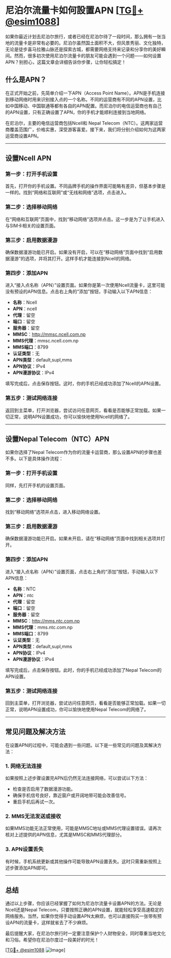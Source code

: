 # 尼泊尔流量卡如何設置APN [[TG💪+ @esim1088](https://t.me/s/esim1088)]

如果你最近计划去尼泊尔旅行，或者已经在尼泊尔待了一段时间，那么拥有一张当地的流量卡是非常有必要的。尼泊尔虽然国土面积不大，但风景秀丽、文化独特，无论是徒步喜马拉雅山脉还是探索古城，都需要网络支持来记录和分享你的美好瞬间。然而，很多初次使用尼泊尔流量卡的朋友可能会遇到一个问题——如何设置APN？别担心，这篇文章会详细告诉你步骤，让你轻松搞定！

## 什么是APN？

在正式开始之前，先简单介绍一下APN（Access Point Name）。APN是手机连接到移动网络时用来识别接入点的一个名称。不同的运营商有不同的APN设置，比如中国移动、中国联通等都有各自的APN配置。而尼泊尔的电信运营商也有自己的APN设置，只有正确设置了APN，你的手机才能顺利连接到当地网络。

在尼泊尔，主要的电信运营商包括Ncell和 Nepal Telecom（NTC）。这两家运营商覆盖范围广，价格实惠，深受游客喜爱。接下来，我们将分别介绍如何为这两家运营商设置APN。

---

## 设置Ncell APN

### 第一步：打开手机设置
首先，打开你的手机设置。不同品牌手机的操作界面可能略有差异，但基本步骤是一样的。找到“网络和互联网”或“无线和网络”选项，点击进入。

### 第二步：选择移动网络
在“网络和互联网”页面中，找到“移动网络”选项并点击。这一步是为了让手机进入与SIM卡相关的设置页面。

### 第三步：启用数据漫游
确保数据漫游功能已开启。如果没有开启，可以在“移动网络”页面中找到“启用数据漫游”的选项，并将其打开。这样手机才能连接到Ncell的网络。

### 第四步：添加APN
进入“接入点名称（APN）”设置页面。如果你是第一次使用Ncell流量卡，这里可能没有预设的APN信息。点击右上角的“添加”按钮，手动输入以下APN信息：

- **名称**：Ncell
- **APN**：ncell
- **代理**：留空
- **端口**：留空
- **服务器**：留空
- **MMSC**：http://mmsc.ncell.com.np
- **MMS代理**：mmsc.ncell.com.np
- **MMS端口**：8799
- **认证类型**：无
- **APN类型**：default,supl,mms
- **APN协议**：IPv4
- **APN漫游协议**：IPv4

填写完成后，点击保存按钮。这时，你的手机已经成功添加了Ncell的APN设置。

### 第五步：测试网络连接
返回到主菜单，打开浏览器，尝试访问任意网页，看看是否能够正常加载。如果一切正常，说明APN设置成功，你可以愉快地使用Ncell的网络了。

---

## 设置Nepal Telecom（NTC）APN

如果你选择了Nepal Telecom作为你的流量卡运营商，那么设置APN的步骤也差不多。以下是具体操作流程：

### 第一步：打开手机设置
同样，先打开手机的设置页面。

### 第二步：选择移动网络
找到“移动网络”选项并点击，进入移动网络设置。

### 第三步：启用数据漫游
确保数据漫游功能已开启。如果未开启，请在“移动网络”页面中找到相关选项并打开。

### 第四步：添加APN
进入“接入点名称（APN）”设置页面，点击右上角的“添加”按钮，手动输入以下APN信息：

- **名称**：NTC
- **APN**：ntc
- **代理**：留空
- **端口**：留空
- **服务器**：留空
- **MMSC**：http://mms.ntc.com.np
- **MMS代理**：mms.ntc.com.np
- **MMS端口**：8799
- **认证类型**：无
- **APN类型**：default,supl,mms
- **APN协议**：IPv4
- **APN漫游协议**：IPv4

填写完成后，点击保存按钮。此时，你的手机已经成功添加了Nepal Telecom的APN设置。

### 第五步：测试网络连接
回到主菜单，打开浏览器，尝试访问任意网页，看看是否能够正常加载。如果一切正常，说明APN设置成功，你可以愉快地使用Nepal Telecom的网络了。

---

## 常见问题及解决方法

在设置APN的过程中，可能会遇到一些问题。以下是一些常见的问题及其解决方法：

### 1. 网络无法连接
如果按照上述步骤设置完APN后仍然无法连接网络，可以尝试以下方法：
- 检查是否启用了数据漫游功能。
- 确保手机信号良好，靠近窗户或开阔地带可能会改善信号。
- 重启手机后再试一次。

### 2. MMS无法发送或接收
如果MMS功能无法正常使用，可能是MMSC地址或MMS代理设置错误。请再次核对上述提供的APN信息，尤其是MMSC和MMS代理部分。

### 3. APN设置丢失
有时候，手机系统更新或其他操作可能导致APN设置丢失。这时只需重新按照上述步骤添加APN即可。

---

## 总结

通过以上步骤，你应该已经掌握了如何为尼泊尔流量卡设置APN的方法。无论是Ncell还是Nepal Telecom，只要按照正确的APN设置，就能轻松享受高速稳定的网络服务。当然，如果你觉得手动设置APN太麻烦，也可以直接购买一张带有预设APN的流量卡，这样就省去了不少麻烦。

最后提醒大家，在尼泊尔旅行时一定要注意保护个人财物安全，同时尊重当地文化和习俗。希望你在尼泊尔度过一段美好的时光！

[[TG💪+ @esim1088](https://t.me/s/esim1088) ![Image](https://i.postimg.cc/4NQfJmqS/Snipaste-2025-05-13-00-14-12.png)]